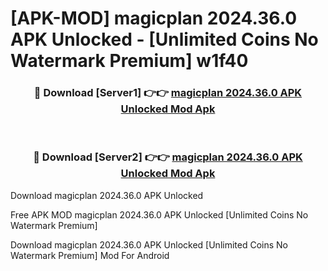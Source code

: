 # [APK-MOD] magicplan 2024.36.0 APK Unlocked - [Unlimited Coins No Watermark Premium] w1f40



<div align="center">
<h3>🔴 Download [Server1] 👉👉 <a href="https://momento.my/?title=magicplan_2024.36.0_APK_Unlocked">magicplan 2024.36.0 APK Unlocked Mod Apk</a></h3><br>

<h3>🔴 Download [Server2] 👉👉 <a href="https://momento.my/?title=magicplan_2024.36.0_APK_Unlocked">magicplan 2024.36.0 APK Unlocked Mod Apk</a></h3>
</div>



Download magicplan 2024.36.0 APK Unlocked 

Free APK MOD magicplan 2024.36.0 APK Unlocked [Unlimited Coins No Watermark Premium]

Download magicplan 2024.36.0 APK Unlocked [Unlimited Coins No Watermark Premium] Mod For Android
